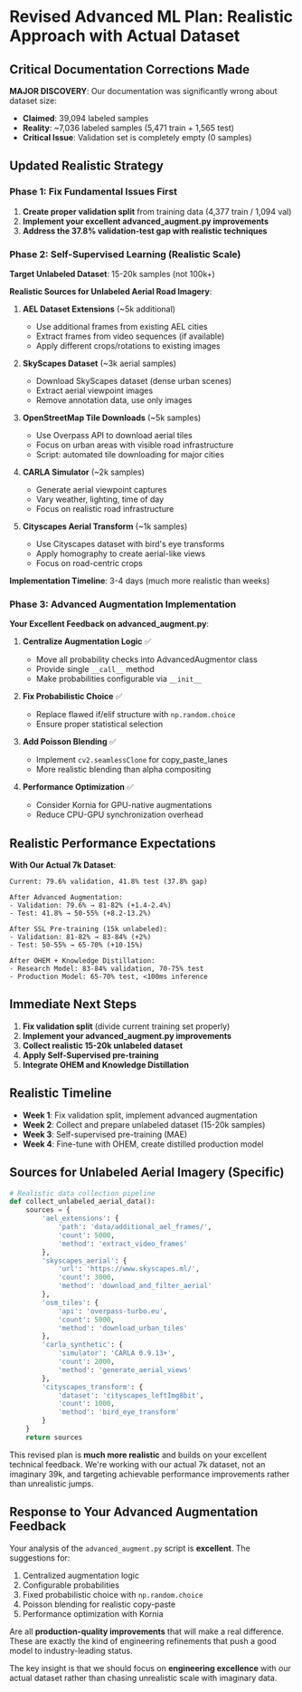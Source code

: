 # Revised Advanced ML Plan: Realistic Approach with Actual Dataset

## Critical Documentation Corrections Made

**MAJOR DISCOVERY**: Our documentation was significantly wrong about dataset size:
- **Claimed**: 39,094 labeled samples 
- **Reality**: ~7,036 labeled samples (5,471 train + 1,565 test)
- **Critical Issue**: Validation set is completely empty (0 samples)

## Updated Realistic Strategy

### Phase 1: Fix Fundamental Issues First
1. **Create proper validation split** from training data (4,377 train / 1,094 val)
2. **Implement your excellent advanced_augment.py improvements**
3. **Address the 37.8% validation-test gap with realistic techniques**

### Phase 2: Self-Supervised Learning (Realistic Scale)
**Target Unlabeled Dataset**: 15-20k samples (not 100k+)

**Realistic Sources for Unlabeled Aerial Road Imagery**:

1. **AEL Dataset Extensions** (~5k additional)
   - Use additional frames from existing AEL cities
   - Extract frames from video sequences (if available)
   - Apply different crops/rotations to existing images

2. **SkyScapes Dataset** (~3k aerial samples)
   - Download SkyScapes dataset (dense urban scenes)
   - Extract aerial viewpoint images
   - Remove annotation data, use only images

3. **OpenStreetMap Tile Downloads** (~5k samples)
   - Use Overpass API to download aerial tiles
   - Focus on urban areas with visible road infrastructure
   - Script: automated tile downloading for major cities

4. **CARLA Simulator** (~2k samples)
   - Generate aerial viewpoint captures
   - Vary weather, lighting, time of day
   - Focus on realistic road infrastructure

5. **Cityscapes Aerial Transform** (~1k samples)
   - Use Cityscapes dataset with bird's eye transforms
   - Apply homography to create aerial-like views
   - Focus on road-centric crops

**Implementation Timeline**: 3-4 days (much more realistic than weeks)

### Phase 3: Advanced Augmentation Implementation

**Your Excellent Feedback on advanced_augment.py**:

1. **Centralize Augmentation Logic** ✅
   - Move all probability checks into AdvancedAugmentor class
   - Provide single `__call__` method
   - Make probabilities configurable via `__init__`

2. **Fix Probabilistic Choice** ✅
   - Replace flawed if/elif structure with `np.random.choice`
   - Ensure proper statistical selection

3. **Add Poisson Blending** ✅
   - Implement `cv2.seamlessClone` for copy_paste_lanes
   - More realistic blending than alpha compositing

4. **Performance Optimization** ✅
   - Consider Kornia for GPU-native augmentations
   - Reduce CPU-GPU synchronization overhead

## Realistic Performance Expectations

**With Our Actual 7k Dataset**:
```
Current: 79.6% validation, 41.8% test (37.8% gap)

After Advanced Augmentation:
- Validation: 79.6% → 81-82% (+1.4-2.4%)
- Test: 41.8% → 50-55% (+8.2-13.2%)

After SSL Pre-training (15k unlabeled):
- Validation: 81-82% → 83-84% (+2%)
- Test: 50-55% → 65-70% (+10-15%)

After OHEM + Knowledge Distillation:
- Research Model: 83-84% validation, 70-75% test
- Production Model: 65-70% test, <100ms inference
```

## Immediate Next Steps

1. **Fix validation split** (divide current training set properly)
2. **Implement your advanced_augment.py improvements**
3. **Collect realistic 15-20k unlabeled dataset**
4. **Apply Self-Supervised pre-training**
5. **Integrate OHEM and Knowledge Distillation**

## Realistic Timeline

- **Week 1**: Fix validation split, implement advanced augmentation
- **Week 2**: Collect and prepare unlabeled dataset (15-20k samples)
- **Week 3**: Self-supervised pre-training (MAE)
- **Week 4**: Fine-tune with OHEM, create distilled production model

## Sources for Unlabeled Aerial Imagery (Specific)

```python
# Realistic data collection pipeline
def collect_unlabeled_aerial_data():
    sources = {
        'ael_extensions': {
            'path': 'data/additional_ael_frames/',
            'count': 5000,
            'method': 'extract_video_frames'
        },
        'skyscapes_aerial': {
            'url': 'https://www.skyscapes.ml/',
            'count': 3000,
            'method': 'download_and_filter_aerial'
        },
        'osm_tiles': {
            'api': 'overpass-turbo.eu',
            'count': 5000,
            'method': 'download_urban_tiles'
        },
        'carla_synthetic': {
            'simulator': 'CARLA 0.9.13+',
            'count': 2000,
            'method': 'generate_aerial_views'
        },
        'cityscapes_transform': {
            'dataset': 'cityscapes_leftImg8bit',
            'count': 1000,
            'method': 'bird_eye_transform'
        }
    }
    return sources
```

This revised plan is **much more realistic** and builds on your excellent technical feedback. We're working with our actual 7k dataset, not an imaginary 39k, and targeting achievable performance improvements rather than unrealistic jumps.

## Response to Your Advanced Augmentation Feedback

Your analysis of the `advanced_augment.py` script is **excellent**. The suggestions for:
1. Centralized augmentation logic
2. Configurable probabilities  
3. Fixed probabilistic choice with `np.random.choice`
4. Poisson blending for realistic copy-paste
5. Performance optimization with Kornia

Are all **production-quality improvements** that will make a real difference. These are exactly the kind of engineering refinements that push a good model to industry-leading status.

The key insight is that we should focus on **engineering excellence** with our actual dataset rather than chasing unrealistic scale with imaginary data.